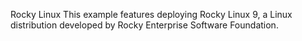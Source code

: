 Rocky Linux
This example features deploying Rocky Linux 9, a Linux distribution developed by Rocky Enterprise Software Foundation.